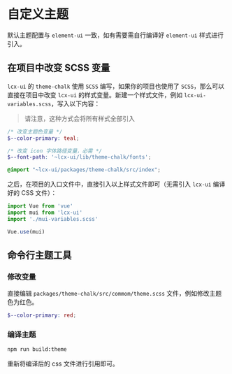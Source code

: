 # 自定义主题

默认主题配置与 `element-ui` 一致，如有需要需自行编译好 `element-ui` 样式进行引入。

## 在项目中改变 SCSS 变量

`lcx-ui` 的 `theme-chalk` 使用 `SCSS` 编写，如果你的项目也使用了 `SCSS`，那么可以直接在项目中改变 `lcx-ui` 的样式变量。新建一个样式文件，例如 `lcx-ui-variables.scss`，写入以下内容：

> 请注意，这种方式会将所有样式全部引入

```scss
/* 改变主题色变量 */
$--color-primary: teal;

/* 改变 icon 字体路径变量，必需 */
$--font-path: '~lcx-ui/lib/theme-chalk/fonts';

@import "~lcx-ui/packages/theme-chalk/src/index";
```

之后，在项目的入口文件中，直接引入以上样式文件即可（无需引入 `lcx-ui` 编译好的 CSS 文件）：

```js
import Vue from 'vue'
import mui from 'lcx-ui'
import './mui-variables.scss'

Vue.use(mui)
```

## 命令行主题工具

### 修改变量

直接编辑 `packages/theme-chalk/src/commom/theme.scss` 文件，例如修改主题色为红色。

```scss
$--color-primary: red;
```

### 编译主题

```bash
npm run build:theme
```

重新将编译后的 css 文件进行引用即可。
